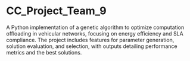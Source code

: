 # CC_Project_Team_9
A Python implementation of a genetic algorithm to optimize computation offloading in vehicular networks, focusing on energy efficiency and SLA compliance. The project includes features for parameter generation, solution evaluation, and selection, with outputs detailing performance metrics and the best solutions.
